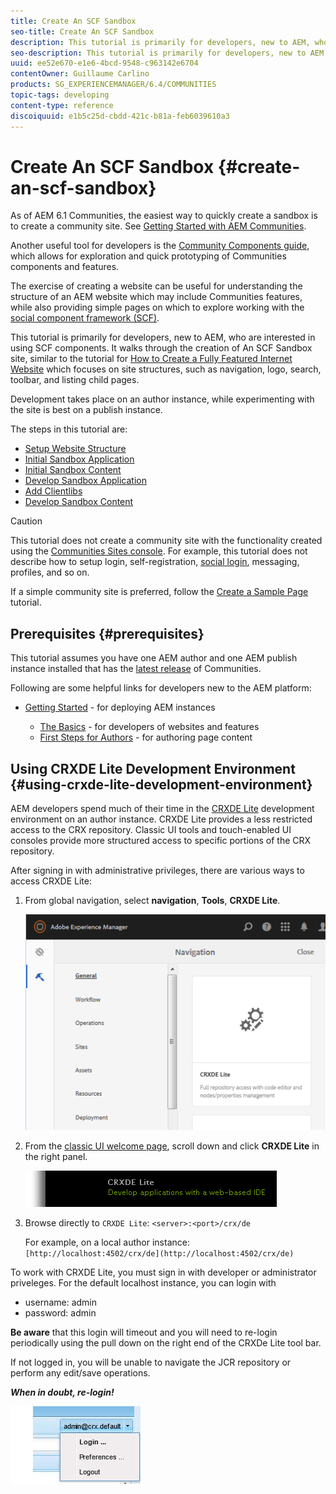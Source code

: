 ```yaml
---
title: Create An SCF Sandbox
seo-title: Create An SCF Sandbox
description: This tutorial is primarily for developers, new to AEM, who are interested in using SCF components.  It walks through the creation of An SCF Sandbox site
seo-description: This tutorial is primarily for developers, new to AEM, who are interested in using SCF components.  It walks through the creation of An SCF Sandbox site
uuid: ee52e670-e1e6-4bcd-9548-c963142e6704
contentOwner: Guillaume Carlino
products: SG_EXPERIENCEMANAGER/6.4/COMMUNITIES
topic-tags: developing
content-type: reference
discoiquuid: e1b5c25d-cbdd-421c-b81a-feb6039610a3
---
```



# Create An SCF Sandbox {#create-an-scf-sandbox}


As of AEM 6.1 Communities, the easiest way to quickly create a sandbox is to create a community site. See [Getting Started with AEM Communities](getting-started.md).

Another useful tool for developers is the [Community Components guide](components-guide.md), which allows for exploration and quick prototyping of Communities components and features.

The exercise of creating a website can be useful for understanding the structure of an AEM website which may include Communities features, while also providing simple pages on which to explore working with the [social component framework (SCF)](scf.md).

This tutorial is primarily for developers, new to AEM, who are interested in using SCF components. It walks through the creation of An SCF Sandbox site, similar to the tutorial for [How to Create a Fully Featured Internet Website](../../help/sites-developing/website.md) which focuses on site structures, such as navigation, logo, search, toolbar, and listing child pages.

Development takes place on an author instance, while experimenting with the site is best on a publish instance.

The steps in this tutorial are:

* [Setup Website Structure](setup-website.md)
* [Initial Sandbox Application](initial-app.md)
* [Initial Sandbox Content](initial-content.md)
* [Develop Sandbox Application](develop-app.md)
* [Add Clientlibs](add-clientlibs.md)
* [Develop Sandbox Content](develop-content.md)

>[!CAUTION]
>
>This tutorial does not create a community site with the functionality created using the [Communities Sites console](sites-console.md). For example, this tutorial does not describe how to setup login, self-registration, [social login](social-login.md), messaging, profiles, and so on.
>
>If a simple community site is preferred, follow the [Create a Sample Page](create-sample-page.md) tutorial.

## Prerequisites {#prerequisites}

This tutorial assumes you have one AEM author and one AEM publish instance installed that has the [latest release](deploy-communities.md#latest-releases) of Communities.

Following are some helpful links for developers new to the AEM platform:

* [Getting Started](../../help/sites-deploying/deploy.md#getting-started) - for deploying AEM instances

    * [The Basics](../../help/sites-developing/the-basics.md) - for developers of websites and features
    * [First Steps for Authors](../../help/sites-authoring/first-steps.md) - for authoring page content

## Using CRXDE Lite Development Environment {#using-crxde-lite-development-environment}

AEM developers spend much of their time in the [CRXDE Lite](../../help/sites-developing/developing-with-crxde-lite.md) development environment on an author instance. CRXDE Lite provides a less restricted access to the CRX repository. Classic UI tools and touch-enabled UI consoles provide more structured access to specific portions of the CRX repository.

After signing in with administrative privileges, there are various ways to access CRXDE Lite:

1. From global navigation, select **navigation**, **Tools**, **CRXDE Lite**.

   ![chlimage_1-350](assets/chlimage_1-350.png)

2. From the [classic UI welcome page](http://localhost:4502/welcome.html), scroll down and click **CRXDE Lite** in the right panel.

   ![chlimage_1-351](assets/chlimage_1-351.png)

3. Browse directly to `CRXDE Lite`: `<server>:<port>/crx/de`

   For example, on a local author instance: ` [http://localhost:4502/crx/de](http://localhost:4502/crx/de)`

To work with CRXDE Lite, you must sign in with developer or administrator priveleges. For the default localhost instance, you can login with

* username: admin
* password: admin


**Be aware** that this login will timeout and you will need to re-login periodically using the pull down on the right end of the CRXDe Lite tool bar.

If not logged in, you will be unable to navigate the JCR repository or perform any edit/save operations.

***When in doubt, re-login!***

![chlimage_1-352](assets/chlimage_1-352.png) 
